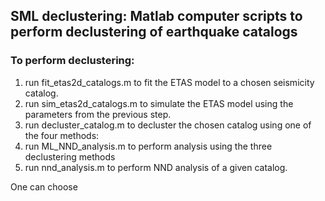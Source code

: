 ## SML declustering: Matlab computer scripts to perform declustering of earthquake catalogs

### To perform declustering:
1. run fit_etas2d_catalogs.m to fit the ETAS model to a chosen seismicity catalog.
2. run sim_etas2d_catalogs.m to simulate the ETAS model using the parameters from the previous step.
3. run decluster_catalog.m to decluster the chosen catalog using one of the four methods:
4. run ML_NND_analysis.m to perform analysis using the three declustering methods
5. run nnd_analysis.m to perform NND analysis of a given catalog.

One can choose 
